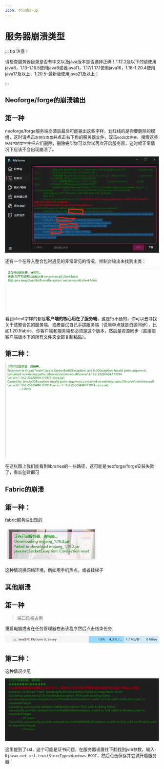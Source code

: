 ```yaml
---
icon: thumbs-up
---
```


# **服务器崩溃**类型

::: tip 注意！

请检查服务器目录是否有中文以及java版本是否选择正确！1.12.2及以下的请使用java8，1.13-1.16.5使用java8或者java11，1.17/1.17.1使用java16，1.18-1.20.4使用java17及以上，1.20.5-最新版使用java21及以上！

:::

## **Neoforge/forge的崩溃输出**

## **第一种**

neoforge/forge服务端崩溃后最后可能输出这些字样，划红线的是你要删除的模组，这时请点击`左侧仪表盘`并点击右下角的服务器文件，双击`mods文件夹`，搜索这些`括号内的文字`并把它们删除，删除完毕你可以尝试再次开启服务器，这时候正常情况下应该不会出现崩溃了。

![](./assets/Image_744876371613089-1748046472915-2.png)

还有一个在导入整合包时遇见的非常常见的情况，控制台输出未找到主类：

![](./assets/3fdc2666bfda090fc24f235a081dacd3.png)

看到client字样的都是**客户端的核心用在了服务端**，这是行不通的，你可以去寻找关于该整合包的服务端，或者尝试自己手搓服务端（说简单点就是资源同步），比如1.20.1fabric，你客户端和服务端都必须是这个版本，然后是资源同步（直接把客户端版本下的所有文件夹全部复制粘贴）。

## **第二种：**    

![](./assets/f71ea21ecda8fd4c5053519559ee0dca.png)

在这张图上我们能看到libraries的一些路径，这可能是neoforge/forge安装失败了，重新创建即可

## **Fabric的崩溃**

## **第一种：**

fabric服务端出现的  

![](./assets/86ddd7a7da6d656d26d325e1a5b50eff.png)

这种情况换网络环境，例如用手机热点，或者挂梯子

## **其他崩溃**

## **第一种**

> 端口已被占用

重启电脑或者在任务管理器右击该程序然后点击结束任务 

![](./assets/image-20250528183750943.png)

## **第二种：**

这种情况少见

![](./assets/cc5f3ba612712ef8a357420aa482e8f7.png)

这里提到了ssl，这个可能是证书问题，在服务器设置往下翻找到jvm参数，输入`-Djavax.net.ssl.trustStoreType=Windows-ROOT`，然后点击保存并尝试开启服务器